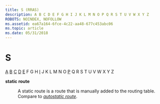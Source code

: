 ```yaml
---
title: S (RRAS)
description: A B C D E F G H I J K L M N O P Q R S T U V W X Y Z
ROBOTS: NOINDEX, NOFOLLOW
ms.assetid: ea67a164-6fce-4c22-aa48-677c453abc06
ms.topic: article
ms.date: 05/31/2018
---
```


# S

[A](a-gly.md) [B](b-gly.md) [C](c-gly.md) [D](d-gly.md) [E](e-gly.md) F G H [I](i-gly.md) J K L M N O [P](p-gly.md) Q R S T U V W X Y Z

<dl> <dt>

<span id="_rras_static_route_gly"></span><span id="_RRAS_STATIC_ROUTE_GLY"></span>**static route**
</dt> <dd>

A static route is a route that is manually added to the routing table. Compare to [*autostatic route*](a-gly.md).

</dd> </dl>

 

 




